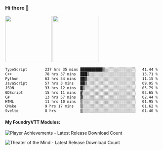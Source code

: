 ### Hi there 👋

<img height="150em" src="https://github-readme-stats.vercel.app/api?username=EddieDover&count_private=true&include_all_commits=true&show_icons=true&theme=dracula&hide_border=false&rank_icon=percentile"/>
<img height="150em" src="https://github-readme-stats.vercel.app/api/top-langs/?username=EddieDover&theme=dracula&hide_border=false&&layout=compact&langs_count=20" />

<!--START_SECTION:waka-->

```txt
TypeScript        237 hrs 35 mins ██████████▒░░░░░░░░░░░░░░   41.44 %
C++               78 hrs 37 mins  ███▒░░░░░░░░░░░░░░░░░░░░░   13.71 %
Python            63 hrs 54 mins  ██▓░░░░░░░░░░░░░░░░░░░░░░   11.15 %
JavaScript        57 hrs 3 mins   ██▒░░░░░░░░░░░░░░░░░░░░░░   09.95 %
JSON              33 hrs 12 mins  █▒░░░░░░░░░░░░░░░░░░░░░░░   05.79 %
GDScript          15 hrs 11 mins  ▓░░░░░░░░░░░░░░░░░░░░░░░░   02.65 %
C#                13 hrs 57 mins  ▓░░░░░░░░░░░░░░░░░░░░░░░░   02.44 %
HTML              11 hrs 10 mins  ▒░░░░░░░░░░░░░░░░░░░░░░░░   01.95 %
CMake             9 hrs 17 mins   ▒░░░░░░░░░░░░░░░░░░░░░░░░   01.62 %
Svelte            8 hrs           ▒░░░░░░░░░░░░░░░░░░░░░░░░   01.40 %
```

<!--END_SECTION:waka-->

#### My FoundryVTT Modules:

  ![Player Achievements - Latest Release Download Count](https://img.shields.io/badge/dynamic/json?label=Player%20Achievements%20-%20Downloads@latest&query=assets%5B1%5D.download_count&url=https%3A%2F%2Fapi.github.com%2Frepos%2FEddieDover%2Ffvtt-player-achievements%2Freleases%2Flatest)

  ![Theater of the Mind - Latest Release Download Count](https://img.shields.io/badge/dynamic/json?label=Theater%20Of%20The%20Mind%20-%20Downloads@latest&query=assets%5B1%5D.download_count&url=https%3A%2F%2Fapi.github.com%2Frepos%2FEddieDover%2Ftheater-of-the-mind%2Freleases%2Flatest)

<a rel="me" href="https://techhub.social/@EddieDover"></a>
